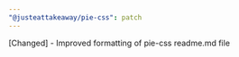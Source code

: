```yaml
---
"@justeattakeaway/pie-css": patch
---
```


[Changed] - Improved formatting of pie-css readme.md file
